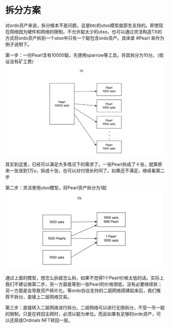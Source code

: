 拆分方案
====

对ordx资产来说，拆分根本不是问题，这是btc的utxo模型就原生支持的。即使现在网络因为硬件和网络的限制，不允许聪太少的utxo，也可以通过灵活构造TX的方式将ordx资产拆到一个utxo中只有一个聪包含ordx资产。具体拿 #Pearl 来作为例子说明下。

第一步：一份Pearl含有10000聪，先使用sparrow等工具，将其拆分为10分。（假设没有矿工费）  
![初步拆分](../assets/substract1.jpg)

其实到这里，已经可以满足大多情况下的需求了。一张Pearl拆成了十张，就算原来一张涨到1万u，拆成十张，也可以对付很长时间了。如果还不满足，继续看第二步

第二步：灵活使用utxo模型，将Pearl资产拆分为1聪  
![细分](../assets/substract2.jpg)

通过上面的模型，想怎么拆就怎么拆，如果不觉得1个Pearl价格太低的话。实际上我们不建议做第二步，另一方面是等到一张Pearl的价格很低，没有必要继续拆；另一方面是会导致资产碎片化。等ordx协议支持的二层网络搭建起来后，我们推荐不拆分，直接上二层网络交易。

第三步：直接转入二层网络进行拆分。二层网络可以进行无限拆分，不受一币一聪的限制，只是在转回主网时，必须以聪为单位。而且如果有足够的ordx资产，可以还原成Ordinals NFT转回一层。

